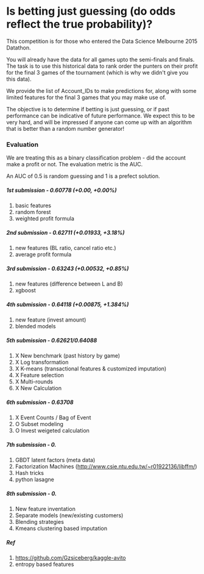 # Is betting just guessing (do odds reflect the true probability)?

This competition is for those who entered the Data Science Melbourne 2015 Datathon.

You will already have the data for all games upto the semi-finals and finals. The task is to use this historical data to rank order the punters on their profit for the final 3 games of the tournament (which is why we didn't give you this data).

We provide the list of Account_IDs to make predictions for, along with some limited features for the final 3 games that you may make use of.

The objective is to determine if betting is just guessing, or if past performance can be indicative of future performance. We expect this to be very hard, and will be impressed if anyone can come up with an algorithm that is better than a random number generator! 

### Evaluation

We are treating this as a binary classification problem - did the account make a profit or not. The evaluation metric is the AUC.

An AUC of 0.5 is random guessing and 1 is a prefect solution.

##### 1st submission - 0.60778 (+0.00, +0.00%)
1. basic features
2. random forest
3. weighted profit formula

##### 2nd submission - 0.62711 (+0.01933, +3.18%)
1. new features (BL ratio, cancel ratio etc.)
2. average profit formula

##### 3rd submission - 0.63243 (+0.00532, +0.85%)
1. new features (difference between L and B)
2. xgboost

##### 4th submission - 0.64118 (+0.00875, +1.384%)
1. new feature (invest amount)
2. blended models

##### 5th submission - 0.62621/0.64088
1. X New benchmark (past history by game) 
2. X Log transformation
3. X K-means (transactional features & customized imputation)
4. X Feature selection
5. X Multi-rounds
6. X New Calculation

##### 6th submission - 0.63708
1. X Event Counts / Bag of Event
2. O Subset modeling
3. O Invest weigeted calculation

##### 7th submission - 0.
1. GBDT latent factors (meta data)
3. Factorization Machines (http://www.csie.ntu.edu.tw/~r01922136/libffm/)
2. Hash tricks
4. python lasagne

##### 8th submission - 0.
1. New feature inventation
2. Separate models (new/existing customers)
3. Blending strategies
4. Kmeans clustering based imputation

##### Ref
1. https://github.com/Gzsiceberg/kaggle-avito
2. entropy based features